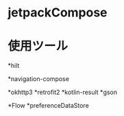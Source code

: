 # jetpackCompose

# 使用ツール
*hilt

*navigation-compose

*okhttp3
*retrofit2
*kotlin-result
*gson

*Flow
*preferenceDataStore
